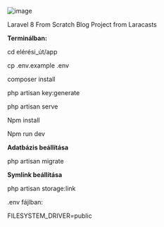 ![image](https://github.com/folza1/blog_New/assets/106752284/c6c8121a-04ed-4777-a9ff-eef4983cb919)

Laravel 8 From Scratch Blog Project from Laracasts

**Terminálban:**

cd elérési_út/app

cp .env.example .env

composer install

php artisan key:generate

php artisan serve

Npm install

Npm run dev

**Adatbázis beállítása**

php artisan migrate


**Symlink beállítása**

php artisan storage:link

.env fájlban:

FILESYSTEM_DRIVER=public
